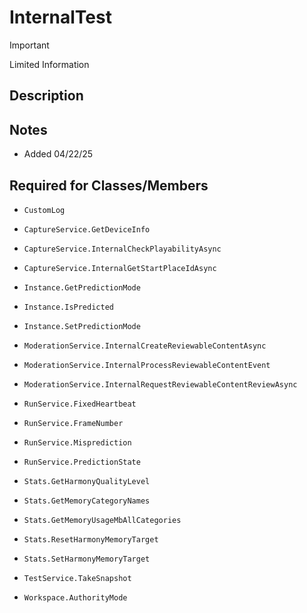 # InternalTest

> [!IMPORTANT]
> Limited Information

## Description

## Notes
- Added 04/22/25

## Required for Classes/Members
* `CustomLog`

* `CaptureService.GetDeviceInfo`
* `CaptureService.InternalCheckPlayabilityAsync`
* `CaptureService.InternalGetStartPlaceIdAsync`
* `Instance.GetPredictionMode`
* `Instance.IsPredicted`
* `Instance.SetPredictionMode`
* `ModerationService.InternalCreateReviewableContentAsync`
* `ModerationService.InternalProcessReviewableContentEvent`
* `ModerationService.InternalRequestReviewableContentReviewAsync`
* `RunService.FixedHeartbeat`
* `RunService.FrameNumber`
* `RunService.Misprediction`
* `RunService.PredictionState`
* `Stats.GetHarmonyQualityLevel`
* `Stats.GetMemoryCategoryNames`
* `Stats.GetMemoryUsageMbAllCategories`
* `Stats.ResetHarmonyMemoryTarget`
* `Stats.SetHarmonyMemoryTarget`
* `TestService.TakeSnapshot`
* `Workspace.AuthorityMode`
